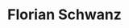 ---
title: Florian Schwanz
bio: |
  Einer der Autoren dieses Blogs.
avatar: /author_flo.png
featured: true
social:
  - title: twitter
    url: https://twitter.com/florianschwanz
  - title: github
    url: https://github.com/florianschwanz
  - title: linkedin
    url: https://linkedin.com/in/florian-schwanz-654607141/
---